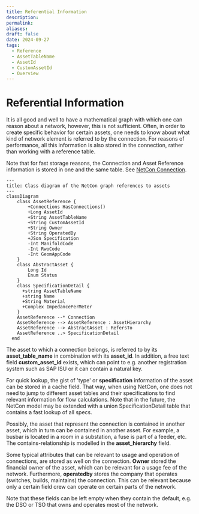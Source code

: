 ```yaml
---
title: Referential Information
description: 
permalink: 
aliases: 
draft: false
date: 2024-09-27
tags:
  - Reference
  - AssetTableName
  - AssetId
  - CustomAssetId
  - Overview
---
```

# Referential Information


It is all good and well to have a mathematical graph with which one can reason about a network, however, this is not sufficient. Often, in order to create specific behavior for certain assets, one needs to know about what kind of network element is referred to by the connection. For reasons of performance, all this information is also stored in the connection, rather than working with a reference table.

Note that for fast storage reasons, the Connection and Asset Reference information is stored in one and the same table. See [NetCon Connection](Referential%2520Information.md##netcon-connection).

```mermaid
---
title: Class diagram of the NetCon graph references to assets 
---
classDiagram
    class AssetReference {
        +Connections HasConnections()
        +Long AssetId
        +String AssetTableName
        +String CustomAssetId
        +String Owner
        +String OperatedBy
        +JSon Specification
        -Int ManifoldCode
        -Int RwoCode
        -Int GeomAppCode
    }
    class AbstractAsset {
        Long Id
        Enum Status
    }
    class SpecificationDetail {
      +string AssetTableName
      +string Name
      +String Material
      +Complex ImpedancePerMeter
    }
    AssetReference --* Connection
    AssetReference --> AssetReference : AssetHierarchy
    AssetReference --> AbstractAsset : RefersTo
    AssetReference ..> SpecificationDetail
  end
```

The asset to which a connection belongs, is referred to by its **asset_table_name** in combination with its **asset_id**. In addition, a free text field **custom_asset_id** exists, which can point to e.g. another registration system such as SAP ISU or it can contain a natural key.

For quick lookup, the gist of 'type' or **specification** information of the asset can be stored in a cache field. That way, when using NetCon, one does not need to jump to different asset tables and their specifications to find relevant information for flow calculations. Note that in the future, the NetCon model may be extended with a union SpecificationDetail table that contains a fast lookup of all specs.

Possibly, the asset that represent the connection is contained in another asset, which in turn can be contained in another asset. For example, a busbar is located in a room in a substation, a fuse is part of a feeder, etc. The contains-relationship is modelled in the **asset_hierarchy** field.

Some typical attributes that can be relevant to usage and operation of connections, are stored as well on the connection. **Owner** stored the financial owner of the asset, which can be relevant for a usage fee of the network. Furthermore, **operatedby** stores the company that operates (switches, builds, maintains) the connection. This can be relevant because only a certain field crew can operate on certain parts of the network.

Note that these fields can be left empty when they contain the default, e.g. the DSO or TSO that owns and operates most of the network.


